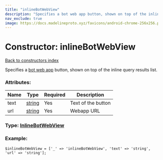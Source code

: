 ```yaml
---
title: "inlineBotWebView"
description: "Specifies a bot web app button, shown on top of the inline query results list."
nav_exclude: true
image: https://docs.madelineproto.xyz/favicons/android-chrome-256x256.png
---
```

# Constructor: inlineBotWebView  
[Back to constructors index](/API_docs/constructors/index.html)



Specifies a [bot web app](https://core.telegram.org/api/bots/webapps#simple-web-apps) button, shown on top of the inline query results list.

### Attributes:

| Name     |    Type       | Required | Description |
|----------|---------------|----------|-------------|
|text|[string](/API_docs/types/string.html) | Yes|Text of the button|
|url|[string](/API_docs/types/string.html) | Yes|Webapp URL|



### Type: [InlineBotWebView](/API_docs/types/InlineBotWebView.html)


### Example:

```
$inlineBotWebView = ['_' => 'inlineBotWebView', 'text' => 'string', 'url' => 'string'];
```  

